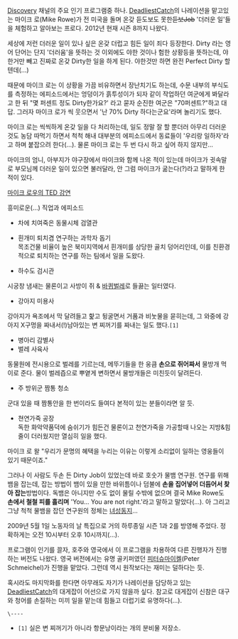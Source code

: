 [Discovery](Discovery.md) 채널의 주요 인기 프로그램중 하나. [DeadliestCatch](Deadliest%20Catch.md)의 나레이션을 맡고있는 마이크 로(Mike Rowe)가 전 미국을 돌며 온갖 듣도보도
못한<del>듣보Job</del> '더러운 일'들을 체험하고 알아보는 프로다. 2012년 현재 시즌 8까지 나왔다.

세상에 저런 더러운 일이 있나 싶은 온갖 더럽고 힘든 일이 죄다 등장한다. Dirty 라는 영어 단어는 단지 '더러움'을 뜻하는 것 이외에도
야한 것이나 험한 상황등을 뜻하는데, 야한거만 빼고 진짜로 온갖 Dirty한 일을 하게 된다. 야한것만 하면 완전 Perfect Dirty
할텐데(...)

때문에 마이크 로는 이 상황을 가끔 비유하면서 장난치기도 하는데, 수문 내부의 부식도를 측정하는 에피소드에서는 엉덩이가 흙투성이가 되자 같이
작업하던 여군에게 봐달라고 한 뒤 "몇 퍼센트 정도 Dirty한가요?' 라고 묻자 순진한 여군은 "70퍼센트?"하고 대답. 그러자 마이크
로가 씩 웃으면서 '난 70% Dirty 하다는군요'라며 놀리기도 했다.

마이크 로는 씩씩하게 온갖 일을 다 처리하는데, 일도 정말 잘 할 뿐더러 아무리 더러운 것도 농담 따먹기 하면서 척척 해내 대부분의
에피소드에서 동료들이 '우리랑 일하자'라고 하며 붙잡으려 한다(...). 물론 마이크 로는 두 번 다시 하고 싶어 하지 않지만...

마이크의 엄니, 아부지가 야구장에서 마이크와 함께 나온 적이 있는데 마이크가 귓속말로 부모님께 더러운 일이 있으면 불러달라, 안 그럼
마이크가 굶는다(?)라고 말하게 한 적이 있다.

[마이크 로우의 TED
강연](http://www.ted.com/talks/lang/ko/mike_rowe_celebrates_dirty_jobs.html)

흥미로운(...) 직업과 에피소드  

  * 차에 치여죽은 동물시체 검열관
  * 흰개미 퇴치겸 연구하는 과학자 돕기  
목조건물 비율이 높은 북미지역에서 흰개미를 상당한 골치 덩어리인데, 이를 친환경적으로 퇴치하는 연구를 하는 팀에서 일을 도왔다.

  * 하수도 검시관  

시궁창 냄새는 물론이고 사방이 쥐 & [바퀴벌레](%EB%B0%94%ED%80%B4%EB%B2%8C%EB%A0%88.md)로 들끓는
일터였다.

  * 강아지 미용사  

강아지가 욕조에서 막 달려들고 핥고 뒹굴면서 거품과 비눗물을 묻히는데, 그 와중에 강아지 X구멍을 짜내서(!)남아있는 변 찌꺼기를 짜내는
일도 했다.`[1]`

  * 병아리 감별사
  * 벌레 사육사  

동물원에 전시용으로 벌레를 기르는데, 메뚜기들을 한 웅큼 **손으로 쥐어짜서** 물방개 먹이로 준다. 물이 벌레즙으로 뿌옅게 변하면서
물방개들은 미친듯이 달려든다.

  * 주 방위군 짬통 청소  

군대 있을 때 짬통안을 한 번이라도 들여다 본적이 있는 분들이라면 알 듯.

  * 쳔연가죽 공장  
독한 화악약품덕에 숨쉬기가 힘든건 물론이고 천연가죽을 가공할때 나오는 지방&힘줄이 더러웠지만 열심히 일을 했다.  

마이크 로 왈 "우리가 문명의 혜택을 누리는 이유는 이렇게 소리없이 일하는 영웅들이 있기 때문이죠."

그러나 이 사람도 두손 든 Dirty Job이 있었는데 바로 호숫가 물뱀 연구원. 연구를 위해 뱀을 잡는데, 잡는 방법이 뱀이 있을 만한
바위틈이나 덤불에 **손을 집어넣어 더듬어서 찾아 잡는**방법이다. 독뱀은 아니지만 수도 없이 물릴 수밖에 없으며 결국 Mike Rowe도
**손에서 철철 피를 흘리며** 'You... You are not right.'라고 말하고 말았다(...). 아 그리고 그냥 척척 물뱀을
잡던 연구원의 정체는 [녀성동지](%EC%97%AC%EC%9E%90.md)...

2009년 5월 1일 노동자의 날 특집으로 거의 하루종일 시즌 1과 2를 방영해 주었다. 정확하게는 오전 10시부터 오후
10시까지(...).

프로그램이 인기를 끌자, 호주와 영국에서 이 프로그램을 차용하여 다른 진행자가 진행하는 버전도 나왔다. 영국 버전에서는 유명 골키퍼였던
[피터슈마이켈](%ED%94%BC%ED%84%B0%20%EC%8A%88%EB%A7%88%EC%9D%B4%EC%BC%88.md)(Peter
Schmeichel)가 진행을 맡았다. 그런데 역시 원작보다는 재미는 덜하다는 듯.

혹시라도 마지막화를 한다면 아무래도 자기가 나레이션을 담당하고 있는 [DeadliestCatch](Deadliest%20Catch.md)의 대게잡이 어선으로 가지 않을까 싶다. 참고로 대게잡이 신참은 대구와 청어를
손질하는 미끼 일을 맡는데 힘들고 더럽기로 유명하다(...).

`\----`

  * `[1]` 실은 변 찌꺼기가 아니라 항문낭이라는 개의 분비물 저장소.

